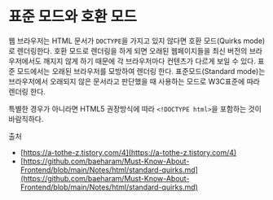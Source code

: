 # 표준 모드와 호환 모드

웹 브라우저는 HTML 문서가 `DOCTYPE`을 가지고 있지 않다면 호환 모드(Quirks mode)로 렌더링한다. 호환 모드로 렌더링을 하게 되면 오래된 웹페이지들을 최신 버전의 브라우저에서도 깨지지 않게 하기 때문에 각 브라우저마다 컨텐츠가 다르게 보일 수 있다. 표준 모드에서는 오래된 브라우저를 모방하여 렌더링 한다. 표준모드(Standard mode)는 브라우저에서 오래되지 않은 문서라고 판단했을 때 사용하는 모드로 W3C표준에 따라 렌더링 한다. 

특별한 경우가 아니라면 HTML5 권장방식에 따라 `<!DOCTYPE html>`을 포함하는 것이 바람직하다.

출처

- [https://a-tothe-z.tistory.com/4](https://a-tothe-z.tistory.com/4)
- [https://github.com/baeharam/Must-Know-About-Frontend/blob/main/Notes/html/standard-quirks.md](https://github.com/baeharam/Must-Know-About-Frontend/blob/main/Notes/html/standard-quirks.md)

